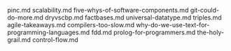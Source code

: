 pinc.md
scalability.md
five-whys-of-software-components.md
git-could-do-more.md
dryvscbp.md
factbases.md
universal-datatype.md
triples.md
agile-takeaways.md
compilers-too-slow.md
why-do-we-use-text-for-programming-languages.md
fdd.md
prolog-for-programmers.md
the-holy-grail.md
control-flow.md
